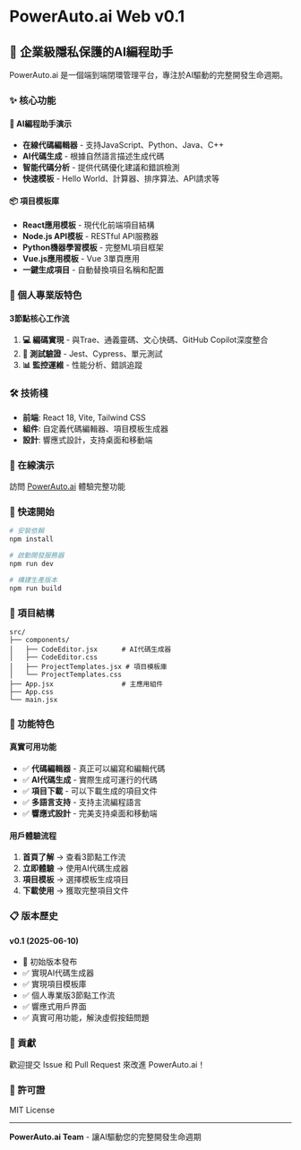 # PowerAuto.ai Web v0.1

## 🚀 企業級隱私保護的AI編程助手

PowerAuto.ai 是一個端到端閉環管理平台，專注於AI驅動的完整開發生命週期。

### ✨ 核心功能

#### 🤖 AI編程助手演示
- **在線代碼編輯器** - 支持JavaScript、Python、Java、C++
- **AI代碼生成** - 根據自然語言描述生成代碼
- **智能代碼分析** - 提供代碼優化建議和錯誤檢測
- **快速模板** - Hello World、計算器、排序算法、API請求等

#### 📦 項目模板庫
- **React應用模板** - 現代化前端項目結構
- **Node.js API模板** - RESTful API服務器
- **Python機器學習模板** - 完整ML項目框架
- **Vue.js應用模板** - Vue 3單頁應用
- **一鍵生成項目** - 自動替換項目名稱和配置

### 🎯 個人專業版特色

#### 3節點核心工作流
1. **💻 編碼實現** - 與Trae、通義靈碼、文心快碼、GitHub Copilot深度整合
2. **🧪 測試驗證** - Jest、Cypress、單元測試
3. **📊 監控運維** - 性能分析、錯誤追蹤

### 🛠️ 技術棧

- **前端**: React 18, Vite, Tailwind CSS
- **組件**: 自定義代碼編輯器、項目模板生成器
- **設計**: 響應式設計，支持桌面和移動端

### 📱 在線演示

訪問 [PowerAuto.ai](https://eazrjowi.manus.space) 體驗完整功能

### 🚀 快速開始

```bash
# 安裝依賴
npm install

# 啟動開發服務器
npm run dev

# 構建生產版本
npm run build
```

### 📂 項目結構

```
src/
├── components/
│   ├── CodeEditor.jsx      # AI代碼生成器
│   ├── CodeEditor.css
│   ├── ProjectTemplates.jsx # 項目模板庫
│   └── ProjectTemplates.css
├── App.jsx                 # 主應用組件
├── App.css
└── main.jsx
```

### 🎨 功能特色

#### 真實可用功能
- ✅ **代碼編輯器** - 真正可以編寫和編輯代碼
- ✅ **AI代碼生成** - 實際生成可運行的代碼
- ✅ **項目下載** - 可以下載生成的項目文件
- ✅ **多語言支持** - 支持主流編程語言
- ✅ **響應式設計** - 完美支持桌面和移動端

#### 用戶體驗流程
1. **首頁了解** → 查看3節點工作流
2. **立即體驗** → 使用AI代碼生成器
3. **項目模板** → 選擇模板生成項目
4. **下載使用** → 獲取完整項目文件

### 📋 版本歷史

#### v0.1 (2025-06-10)
- 🎉 初始版本發布
- ✅ 實現AI代碼生成器
- ✅ 實現項目模板庫
- ✅ 個人專業版3節點工作流
- ✅ 響應式用戶界面
- ✅ 真實可用功能，解決虛假按鈕問題

### 🤝 貢獻

歡迎提交 Issue 和 Pull Request 來改進 PowerAuto.ai！

### 📄 許可證

MIT License

---

**PowerAuto.ai Team** - 讓AI驅動您的完整開發生命週期

